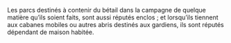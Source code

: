 Les parcs destinés à contenir du bétail dans la campagne de quelque matière qu’ils soient faits, sont aussi réputés enclos ; et lorsqu’ils tiennent aux cabanes mobiles ou autres abris destinés aux gardiens, ils sont réputés dépendant de maison habitée.